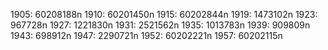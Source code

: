 1905: 60208188n
1910: 60201450n
1915: 60202844n
1919: 1473102n
1923: 967728n
1927: 1221830n
1931: 2521562n
1935: 1013783n
1939: 909809n
1943: 698912n
1947: 2290721n
1952: 60202221n
1957: 60202115n
